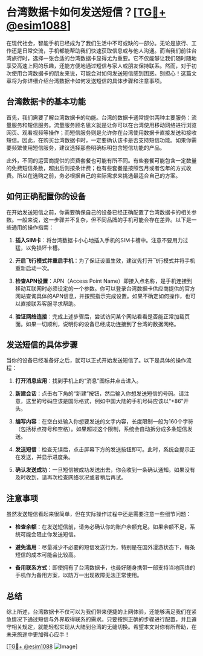 # 台湾数据卡如何发送短信？[[TG💪+ @esim1088](https://t.me/s/esim1088)]

在现代社会，智能手机已经成为了我们生活中不可或缺的一部分。无论是旅行、工作还是日常交流，手机都能帮助我们快速获取信息或与他人沟通。而当我们前往台湾旅行时，选择一张合适的台湾数据卡显得尤为重要。它不仅能够让我们随时随地享受高速上网的乐趣，还能方便地通过短信与家人或朋友保持联系。然而，对于初次使用台湾数据卡的朋友来说，可能会对如何发送短信感到困惑。别担心！这篇文章将为你详细介绍台湾数据卡如何发送短信的具体步骤和注意事项。

## 台湾数据卡的基本功能

首先，我们需要了解台湾数据卡的功能。台湾的数据卡通常提供两种主要服务：流量服务和短信服务。流量服务顾名思义就是让你可以在台湾使用移动网络进行浏览网页、观看视频等操作；而短信服务则是允许你在台湾使用数据卡直接发送和接收短信。因此，在购买台湾数据卡时，一定要确认该卡是否支持短信功能。如果你需要频繁使用短信服务，建议选择那些明确标明包含短信功能的产品。

此外，不同的运营商提供的资费套餐也可能有所不同。有些套餐可能包含一定数量的免费短信条数，超出后则按条计费；也有些套餐是按照包月或者包年的方式收费。所以在选购之前，务必根据自己的实际需求来挑选最适合自己的方案。

## 如何正确配置你的设备

在开始发送短信之前，你需要确保自己的设备已经正确配置了台湾数据卡的相关参数。一般来说，这一步骤并不复杂，但不同品牌的手机可能会存在差异。以下是一些通用的操作指南：

1. **插入SIM卡**：将台湾数据卡小心地插入手机的SIM卡槽中。注意不要用力过猛，以免损坏卡槽。
   
2. **开启飞行模式并重启手机**：为了保证设置生效，建议先打开飞行模式并将手机重新启动一次。

3. **检查APN设置**：APN（Access Point Name）即接入点名称，是手机连接到移动互联网时必须设定的一个参数。你可以登录台湾数据卡供应商提供的官方网站查询具体的APN信息，并按照指示完成设置。如果不确定如何操作，也可以直接联系客服寻求帮助。

4. **验证网络连接**：完成上述步骤后，尝试访问某个网站看看是否能正常加载页面。如果一切顺利，说明你的设备已经成功连接到了台湾的数据网络。

## 发送短信的具体步骤

当你的设备已经准备好之后，就可以正式开始发送短信了。以下是具体的操作流程：

1. **打开消息应用**：找到手机上的“消息”图标并点击进入。

2. **新建会话**：点击右下角的“新建”按钮，然后输入你想发送短信的号码。请注意，这里的号码应该是国际格式，例如中国大陆的手机号码应该以“+86”开头。

3. **编写内容**：在空白处输入你想要发送的文字内容，长度限制一般为160个字符（包括标点符号和空格）。如果超过这个限制，系统会自动拆分成多条短信发送。

4. **发送短信**：检查无误后，点击屏幕下方的发送按钮即可。此时，系统会提示正在发送，并显示进度条。

5. **确认发送成功**：一旦短信被成功发送出去，你会收到一条确认通知。如果没有及时收到，请再次检查网络状况或者稍后再试。

## 注意事项

虽然发送短信看起来很简单，但在实际操作过程中还是需要注意一些细节问题：

- **检查余额**：在发送短信前，请务必确认你的账户余额充足。如果余额不足，系统可能会阻止你发送短信。
  
- **避免滥用**：尽量减少不必要的短信发送行为，特别是在国外漫游状态下，每条短信的成本可能会比较高。

- **备用联系方式**：即使拥有了台湾数据卡，也最好随身携带一部支持当地网络的手机作为备用方案，以防万一出现故障无法正常使用。

## 总结

综上所述，台湾数据卡不仅可以为我们带来便捷的上网体验，还能够满足我们在紧急情况下通过短信与外界取得联系的需求。只要按照正确的步骤进行配置，并且遵守相关规定，就能轻松实现从大陆到台湾的无缝切换。希望本文对你有所帮助，在未来旅途中更加得心应手！

[[TG💪+ @esim1088](https://t.me/s/esim1088) ![Image](https://i.postimg.cc/4NQfJmqS/Snipaste-2025-05-13-00-14-12.png)]
